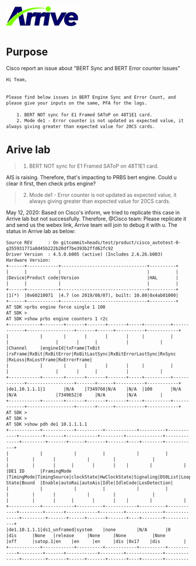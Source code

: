 [![Arrive](https://raw.githubusercontent.com/dangtv271202/atvn/master/ArriveTechLogoBlue.png)](https://www.arrivetechnologies.com)

# Purpose

Cisco report an issue about "BERT Sync and BERT Error counter Issues"
```
Hi Team,


Please find below issues in BERT Engine Sync and Error Count, and please give your inputs on the same, PFA for the logs.

    1. BERT NOT sync for E1 Framed SAToP on 48T1E1 card.
    2. Mode de1 - Error counter is not updated as expected value, it always giving greater than expected value for 20CS cards.
```

# Arive lab
> 1. BERT NOT sync for E1 Framed SAToP on 48T1E1 card.

AIS is raising. Therefore, that's impacting to PRBS bert engine. Could u clear it first, then check prbs engine?

> 2. Mode de1 - Error counter is not updated as expected value, it always giving greater than expected value for 20CS cards.

May 12, 2020: Based on Cisco's inform, we tried to replicate this case in Arrive lab but not successfully. Therefore, @Cisco team: Please replicate it and send us the webex link, Arrive team will join to debug it with u.
The status in Arrive lab as below:

```
Source REV      : On gitcommit=heads/test/product/cisco_autotest-0-g355931771a8d45b222b20df7be393b2ffd62fc92
Driver Version  : 4.5.0.b005 (active) (Includes 2.6.26.b003)
Hardware Version:
+------+------------+---------------------------------+----------+
|      |            |                                 |          |
|Device|Product code|Version                          |HAL       |
|      |            |                                 |          |
+------+------------+---------------------------------+----------+
|1(*)  |0x60210071  |4.7 (on 2019/08/07), built: 10.80|0x4ab01000|
+------+------------+---------------------------------+----------+
AT SDK >prbs engine force single 1 100
AT SDK >
AT SDK >show prbs engine counters 1 r2c
+------------+--------+-------+-------+-------+-----+----------+-------------+------------------+-------+------+-----------+------------+
|            |        |       |       |       |     |          |             |                  |       |      |           |            |
|Channel     |engineId|txFrame|TxBit  |rxFrame|RxBit|RxBitError|RxBitLastSync|RxBitErrorLastSync|RxSync |RxLoss|RxLostFrame|RxErrorFrame|
|            |        |       |       |       |     |          |             |                  |       |      |           |            |
+------------+--------+-------+-------+-------+-----+----------+-------------+------------------+-------+------+-----------+------------+
|de1.10.1.1.1|1       |N/A    |7349768|N/A    |N/A  |100       |N/A          |N/A               |7349652|0     |N/A        |N/A         |
+------------+--------+-------+-------+-------+-----+----------+-------------+------------------+-------+------+-----------+------------+
AT SDK >
AT SDK >
AT SDK >show pdh de1 10.1.1.1.1
+------------+------------+----------+------------+----------+------------+---------+-------+------------+---------+--------------+--------------+---------+-------+------+-------+-------+----+--------+------------+
|            |            |          |            |          |            |         |       |            |         |              |              |         |       |      |       |       |    |        |            |
|DE1 ID      |FramingMode |TimingMode|TimingSource|clockState|HwClockState|Signaling|DS0List|LoopbackMode|Interrupt|ForcedTxAlarms|ForcedRxAlarms|Led State|Bound  |Enable|autoRai|autoAis|Idle|IdleCode|LosDetection|
|            |            |          |            |          |            |         |       |            |         |              |              |         |       |      |       |       |    |        |            |
+------------+------------+----------+------------+----------+------------+---------+-------+------------+---------+--------------+--------------+---------+-------+------+-------+-------+----+--------+------------+
|de1.10.1.1.1|ds1_unframed|system    |none        |N/A       |0           |dis      |None   |release     |None     |None          |None          |off      |satop.1|en    |en     |en     |dis |0x17    |dis         |
+------------+------------+----------+------------+----------+------------+---------+-------+------------+---------+--------------+--------------+---------+-------+------+-------+-------+----+--------+---------
```
